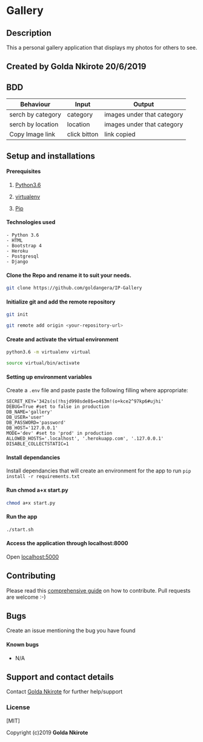 # Gallery

## Description

This a personal gallery application that displays my photos for others to see.

## Created by Golda Nkirote 20/6/2019

## BDD

| Behaviour         | Input            | Output                     |
| ----------------- | ---------------- | -------------------------- |
| serch by category | category         | images under that category |
| serch by location | location         | images under that category |
| Copy Image link   | click bitton     | link copied                |


## Setup and installations

#### Prerequisites

1. [Python3.6](https://www.python.org/downloads/)

2. [virtualenv](https://virtualenv.pypa.io/en/stable/installation/)
3. [Pip](https://pip.pypa.io/en/stable/installing/)

#### Technologies used

    - Python 3.6
    - HTML
    - Bootstrap 4
    - Heroku
    - Postgresql
    - Django

#### Clone the Repo and rename it to suit your needs.

```bash
git clone https://github.com/goldangera/IP-Gallery
```

#### Initialize git and add the remote repository

```bash
git init
```

```bash
git remote add origin <your-repository-url>
```

#### Create and activate the virtual environment

```bash
python3.6 -m virtualenv virtual
```

```bash
source virtual/bin/activate
```

#### Setting up environment variables

Create a `.env` file and paste paste the following filling where appropriate:

```
SECRET_KEY='342s(s(!hsjd998sde8$=o4$3m!(o+kce2^97kp6#ujhi'
DEBUG=True #set to false in production
DB_NAME='gallery'
DB_USER='user'
DB_PASSWORD='password'
DB_HOST='127.0.0.1'
MODE='dev' #set to 'prod' in production
ALLOWED_HOSTS='.localhost', '.herokuapp.com', '.127.0.0.1'
DISABLE_COLLECTSTATIC=1
```

#### Install dependancies

Install dependancies that will create an environment for the app to run
`pip install -r requirements.txt`

#### Run chmod a+x start.py

```bash
chmod a+x start.py
```

#### Run the app

```bash
./start.sh
```

#### Access the application through localhost:8000

Open [localhost:5000](http://127.0.0.1:8000/)

## Contributing

Please read this [comprehensive guide](https://opensource.guide/how-to-contribute/) on how to contribute. Pull requests are welcome :-)

## Bugs

Create an issue mentioning the bug you have found

#### Known bugs

- N/A

## Support and contact details

Contact [Golda Nkirote](nkirotegolda6888@gmail.com) for further help/support

### License

[MIT]

Copyright (c)2019 **Golda Nkirote**